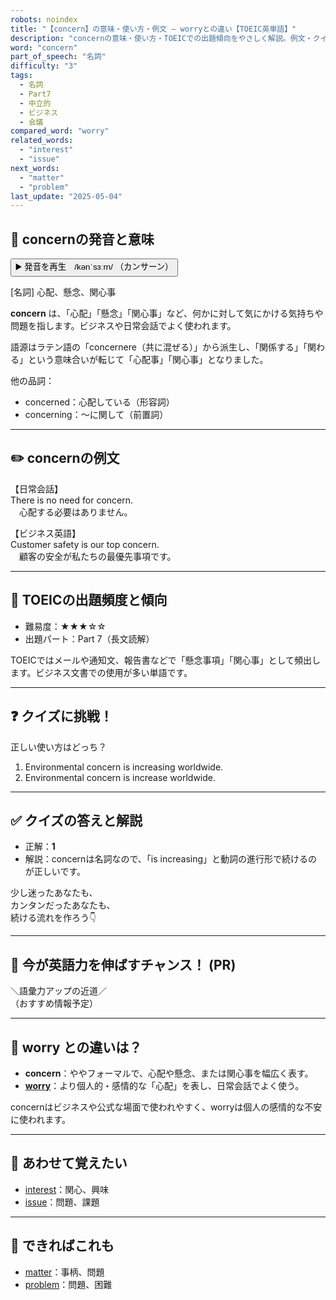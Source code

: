 ```yaml
---
robots: noindex
title: "【concern】の意味・使い方・例文 ― worryとの違い【TOEIC英単語】"
description: "concernの意味・使い方・TOEICでの出題傾向をやさしく解説。例文・クイズ付きでworryとの違いもわかりやすく学べます。"
word: "concern"
part_of_speech: "名詞"
difficulty: "3"
tags:
  - 名詞
  - Part7
  - 中立的
  - ビジネス
  - 会議
compared_word: "worry"
related_words:
  - "interest"
  - "issue"
next_words:
  - "matter"
  - "problem"
last_update: "2025-05-04"
---
```


## 🔰 concernの発音と意味

<button class="play-audio" onclick="playTTS('concern')">
  <span class="play-audio-main">
    ▶️ 発音を再生　/kənˈsɜːrn/
  </span>
  <span class="play-audio-sub">
    （カンサーン）
  </span>
</button>

[名詞] 心配、懸念、関心事

**concern** は、「心配」「懸念」「関心事」など、何かに対して気にかける気持ちや問題を指します。ビジネスや日常会話でよく使われます。

語源はラテン語の「concernere（共に混ぜる）」から派生し、「関係する」「関わる」という意味合いが転じて「心配事」「関心事」となりました。

他の品詞：  
- concerned：心配している（形容詞）
- concerning：〜に関して（前置詞）

---

## ✏️ concernの例文

【日常会話】  
There is no need for concern.  
　心配する必要はありません。

【ビジネス英語】  
Customer safety is our top concern.  
　顧客の安全が私たちの最優先事項です。

---

## 🎯 TOEICの出題頻度と傾向

- 難易度：★★★☆☆
- 出題パート：Part 7（長文読解）

TOEICではメールや通知文、報告書などで「懸念事項」「関心事」として頻出します。ビジネス文書での使用が多い単語です。

---

## ❓ クイズに挑戦！

正しい使い方はどっち？

1. Environmental concern is increasing worldwide.  
2. Environmental concern is increase worldwide.

---

## ✅ クイズの答えと解説

- 正解：**1**
- 解説：concernは名詞なので、「is increasing」と動詞の進行形で続けるのが正しいです。

少し迷ったあなたも、  
カンタンだったあなたも、  
続ける流れを作ろう👇️

---

## 🚀 今が英語力を伸ばすチャンス！ (PR)

<div class="info-center">
＼語彙力アップの近道／<br>  
（おすすめ情報予定）
</div>

---

## 🤔  worry との違いは？

- **concern**：ややフォーマルで、心配や懸念、または関心事を幅広く表す。
- **[worry](/word/worry/)**：より個人的・感情的な「心配」を表し、日常会話でよく使う。

concernはビジネスや公式な場面で使われやすく、worryは個人の感情的な不安に使われます。

---

## 🧩 あわせて覚えたい

- [interest](/word/interest/)：関心、興味
- [issue](/word/issue/)：問題、課題

---

## 📖 できればこれも

- [matter](/word/matter/)：事柄、問題
- [problem](/word/problem/)：問題、困難

<!-- cvid: aid26_bid48 -->
